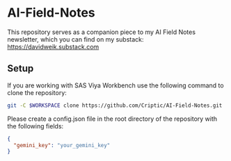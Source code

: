 # AI-Field-Notes

This repository serves as a companion piece to my AI Field Notes newsletter, which you can find on my substack: https://davidweik.substack.com

## Setup

If you are working with SAS Viya Workbench use the following command to clone the repository:
```bash	
git -C $WORKSPACE clone https://github.com/Criptic/AI-Field-Notes.git
```

Please create a config.json file in the root directory of the repository with the following fields:

```json
{
  "gemini_key": "your_gemini_key"
}
```
